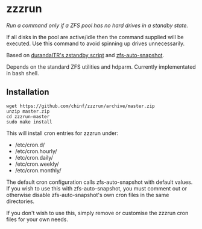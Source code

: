 # zzzrun
*Run a command only if a ZFS pool has no hard drives in a standby state.*

If all disks in the pool are active/idle then the command supplied will be executed. Use this command to avoid spinning up drives unnecessarily.

Based on [durandalTR's zstandby script](https://github.com/zfsonlinux/pkg-zfs/issues/54) and [zfs-auto-snapshot](https://github.com/zfsonlinux/zfs-auto-snapshot).

Depends on the standard ZFS utilities and hdparm. Currently implementated in bash shell.

## Installation
```
wget https://github.com/chinf/zzzrun/archive/master.zip
unzip master.zip
cd zzzrun-master
sudo make install
```
This will install cron entries for zzzrun under:

* /etc/cron.d/
* /etc/cron.hourly/
* /etc/cron.daily/
* /etc/cron.weekly/
* /etc/cron.monthly/

The default cron configuration calls zfs-auto-snapshot with default values.
If you wish to use this with zfs-auto-snapshot, you must comment out or otherwise disable zfs-auto-snapshot's own cron files in the same directories.

If you don't wish to use this, simply remove or customise the zzzrun cron files for your own needs.

